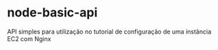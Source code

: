 # node-basic-api
API simples para utilização no tutorial de configuração de uma instância EC2 com Nginx
